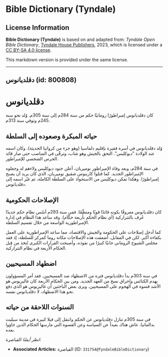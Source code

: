 # Bible Dictionary (Tyndale)

## License Information

**Bible Dictionary (Tyndale)** is based on and adapted from: _Tyndale Open Bible Dictionary_, [Tyndale House Publishers](https://tyndaleopenresources.com/), 2023, which is licensed under a [CC BY-SA 4.0 license](https://creativecommons.org/licenses/by-sa/4.0/legalcode.en).

This markdown version is provided under the same license.



--------------------------------

## دقلديانوس (id: 800808)

دقلديانوس
=========

كان دقلديانوس إمبراطورًا رومانيًا حكم من سنة 284م إلى سنة 305م. وُلد نحو سنة 245م وتوفي سنة 313م.

حياته المبكرة وصعوده إلى السلطة
-------------------------------

وُلد دقلديانوس في أسرة فقيرة بإقليم دلماسيا (وهو جزء من كرواتيا الحديثة). وكان اسمه عند الولادة "ديوكليس". التحق بالجيش وهو شاب، وترقّى في المناصب حتى صار قائد الحرس الشخصي للإمبراطور.

في سنة 284م، وبعد وفاة الإمبراطور نوميريان، أعلن جنود ديوكليس ولاءهم له وجعلوه الإمبراطور الجديد. كما قتلوا كارينوس شقيق نوميريان، الذي كان يريد أن يصبح إمبراطورًا. وهكذا تمكن ديوكليس من الاستحواذ على السلطة الكاملة، ثم غيّر اسمه إلى دقلديانوس.

الإصلاحات الحكومية
------------------

كان دقلديانوس معروفًا بكونه قائدًا قويًا ومنظّمًا. ففي سنة 293م أسّس نظام حكم جديدًا عُرف بالتتراركية (أي نظام الحكم بأربعة حكّام). وقد ساعد هذا النظام في إدارة الإمبراطورية الواسعة من خلال تقسيم السلطة.

كما أدخل إصلاحات على الحكومة والجيش والاقتصاد، مما ساعد الإمبراطورية على العمل بكفاءة أكبر. لكن في المقابل، أضعفت هذه الإصلاحات مكانة روما كمركز للسلطة، إذ فقد مجلس الشيوخ الروماني جانبًا كبيرًا من نفوذه، وأصبحت القرارات الكبرى تُتخذ من قِبل الحكام الأربعة في نظام التتراركية.

اضطهاد المسيحيين
----------------

في سنة 303م بدأ دقلديانوس فترة من الاضطهاد ضد المسيحيين. فقد أمر المسؤولون بهدم الكنائس وإحراق نسخ من العهد الجديد. ومن بين الحكام الأربعة كان غاليريوس هو الأشد قسوة في الهجوم على المسيحيين. ويرى بعض الباحثين أن غاليريوس هو الذي دفع نحو هذا الاضطهاد، لا دقلديانوس نفسه.

السنوات اللاحقة من حياته
------------------------

في سنة 305م تنازل دقلديانوس عن الحكم وانتقل إلى فيلا كبيرة في مدينة سبليت بدالماتيا. عاش هناك بعيداً عن السياسة وعن القسوة التي مارسها الحكام الذين جاؤوا بعده.

*انظر أيضًا* القياصرة.

* **Associated Articles:** القياصرة (ID: `331754@TyndaleBibleDictionary`)

